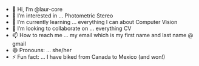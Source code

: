 - 👋 Hi, I’m @laur-core
- 👀 I’m interested in ... Photometric Stereo 
- 🌱 I’m currently learning ... everything I can about Computer Vision
- 💞️ I’m looking to collaborate on ... everything CV
- 📫 How to reach me ... my email which is my first name and last name @ gmail
- 😄 Pronouns: ... she/her
- ⚡ Fun fact: ... I have biked from Canada to Mexico (and won!)


